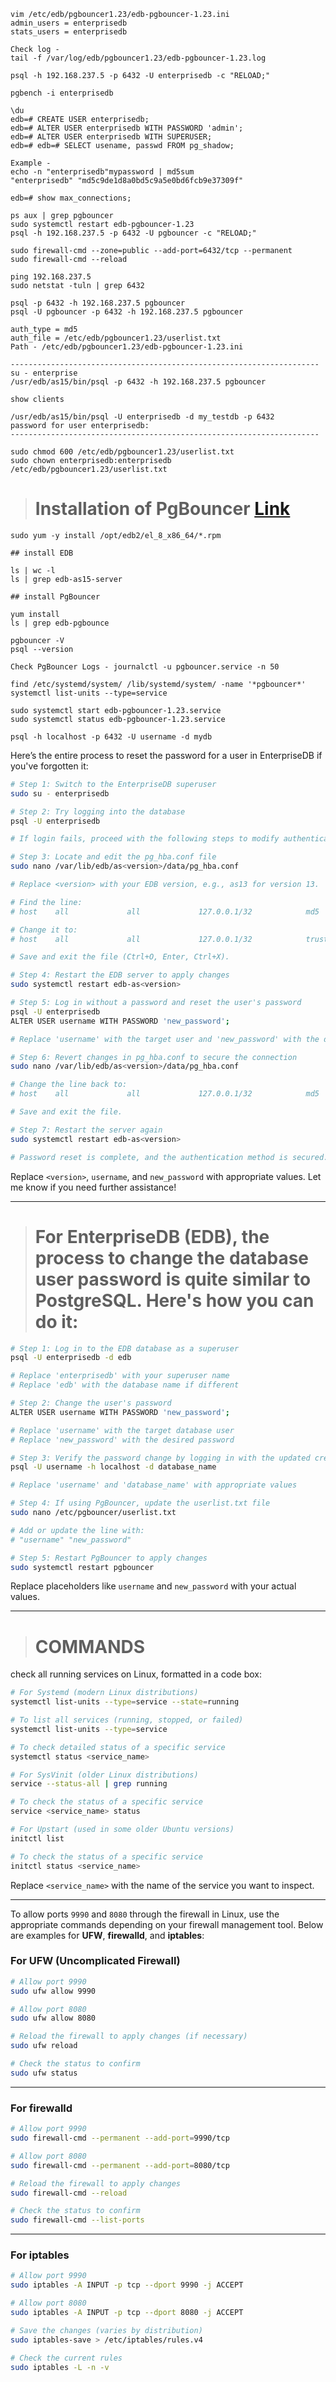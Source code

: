 ```
vim /etc/edb/pgbouncer1.23/edb-pgbouncer-1.23.ini
admin_users = enterprisedb
stats_users = enterprisedb

Check log -
tail -f /var/log/edb/pgbouncer1.23/edb-pgbouncer-1.23.log

psql -h 192.168.237.5 -p 6432 -U enterprisedb -c "RELOAD;"

pgbench -i enterprisedb

\du
edb=# CREATE USER enterprisedb;
edb=# ALTER USER enterprisedb WITH PASSWORD 'admin';
edb=# ALTER USER enterprisedb WITH SUPERUSER;
edb=# edb=# SELECT usename, passwd FROM pg_shadow;

Example -
echo -n "enterprisedb"mypassword | md5sum
"enterprisedb" "md5c9de1d8a0bd5c9a5e0bd6fcb9e37309f"

edb=# show max_connections;
```

```
ps aux | grep pgbouncer
sudo systemctl restart edb-pgbouncer-1.23
psql -h 192.168.237.5 -p 6432 -U pgbouncer -c "RELOAD;"

sudo firewall-cmd --zone=public --add-port=6432/tcp --permanent
sudo firewall-cmd --reload

ping 192.168.237.5
sudo netstat -tuln | grep 6432

psql -p 6432 -h 192.168.237.5 pgbouncer
psql -U pgbouncer -p 6432 -h 192.168.237.5 pgbouncer

auth_type = md5
auth_file = /etc/edb/pgbouncer1.23/userlist.txt
Path - /etc/edb/pgbouncer1.23/edb-pgbouncer-1.23.ini

---------------------------------------------------------------------
su - enterprise 
/usr/edb/as15/bin/psql -p 6432 -h 192.168.237.5 pgbouncer

show clients

/usr/edb/as15/bin/psql -U enterprisedb -d my_testdb -p 6432
password for user enterprisedb:
---------------------------------------------------------------------

sudo chmod 600 /etc/edb/pgbouncer1.23/userlist.txt
sudo chown enterprisedb:enterprisedb /etc/edb/pgbouncer1.23/userlist.txt
```

> # Installation of PgBouncer [Link](https://www.enterprisedb.com/docs/pgbouncer/latest/02_configuration_and_usage/)

```
sudo yum -y install /opt/edb2/el_8_x86_64/*.rpm

## install EDB

ls | wc -l
ls | grep edb-as15-server

## install PgBouncer

yum install 
ls | grep edb-pgbounce

pgbouncer -V
psql --version

Check PgBouncer Logs - journalctl -u pgbouncer.service -n 50
 
find /etc/systemd/system/ /lib/systemd/system/ -name '*pgbouncer*'
systemctl list-units --type=service

sudo systemctl start edb-pgbouncer-1.23.service
sudo systemctl status edb-pgbouncer-1.23.service
```
```
psql -h localhost -p 6432 -U username -d mydb
```

Here’s the entire process to reset the password for a user in EnterpriseDB if you've forgotten it:

```bash
# Step 1: Switch to the EnterpriseDB superuser
sudo su - enterprisedb

# Step 2: Try logging into the database
psql -U enterprisedb

# If login fails, proceed with the following steps to modify authentication.

# Step 3: Locate and edit the pg_hba.conf file
sudo nano /var/lib/edb/as<version>/data/pg_hba.conf

# Replace <version> with your EDB version, e.g., as13 for version 13.

# Find the line:
# host    all             all             127.0.0.1/32            md5

# Change it to:
# host    all             all             127.0.0.1/32            trust

# Save and exit the file (Ctrl+O, Enter, Ctrl+X).

# Step 4: Restart the EDB server to apply changes
sudo systemctl restart edb-as<version>

# Step 5: Log in without a password and reset the user's password
psql -U enterprisedb
ALTER USER username WITH PASSWORD 'new_password';

# Replace 'username' with the target user and 'new_password' with the desired password.

# Step 6: Revert changes in pg_hba.conf to secure the connection
sudo nano /var/lib/edb/as<version>/data/pg_hba.conf

# Change the line back to:
# host    all             all             127.0.0.1/32            md5

# Save and exit the file.

# Step 7: Restart the server again
sudo systemctl restart edb-as<version>

# Password reset is complete, and the authentication method is secured.
```

Replace `<version>`, `username`, and `new_password` with appropriate values. Let me know if you need further assistance!

<hr>

> # For **EnterpriseDB (EDB)**, the process to change the database user password is quite similar to PostgreSQL. Here's how you can do it:

```bash
# Step 1: Log in to the EDB database as a superuser
psql -U enterprisedb -d edb

# Replace 'enterprisedb' with your superuser name
# Replace 'edb' with the database name if different

# Step 2: Change the user's password
ALTER USER username WITH PASSWORD 'new_password';

# Replace 'username' with the target database user
# Replace 'new_password' with the desired password

# Step 3: Verify the password change by logging in with the updated credentials
psql -U username -h localhost -d database_name

# Replace 'username' and 'database_name' with appropriate values

# Step 4: If using PgBouncer, update the userlist.txt file
sudo nano /etc/pgbouncer/userlist.txt

# Add or update the line with:
# "username" "new_password"

# Step 5: Restart PgBouncer to apply changes
sudo systemctl restart pgbouncer
```

Replace placeholders like `username` and `new_password` with your actual values.

<hr>

> # COMMANDS

check all running services on Linux, formatted in a code box:

```bash
# For Systemd (modern Linux distributions)
systemctl list-units --type=service --state=running

# To list all services (running, stopped, or failed)
systemctl list-units --type=service

# To check detailed status of a specific service
systemctl status <service_name>

# For SysVinit (older Linux distributions)
service --status-all | grep running

# To check the status of a specific service
service <service_name> status

# For Upstart (used in some older Ubuntu versions)
initctl list

# To check the status of a specific service
initctl status <service_name>
``` 

Replace `<service_name>` with the name of the service you want to inspect.

<hr>

To allow ports `9990` and `8080` through the firewall in Linux, use the appropriate commands depending on your firewall management tool. Below are examples for **UFW**, **firewalld**, and **iptables**:

### For UFW (Uncomplicated Firewall)
```bash
# Allow port 9990
sudo ufw allow 9990

# Allow port 8080
sudo ufw allow 8080

# Reload the firewall to apply changes (if necessary)
sudo ufw reload

# Check the status to confirm
sudo ufw status
```

---

### For firewalld
```bash
# Allow port 9990
sudo firewall-cmd --permanent --add-port=9990/tcp

# Allow port 8080
sudo firewall-cmd --permanent --add-port=8080/tcp

# Reload the firewall to apply changes
sudo firewall-cmd --reload

# Check the status to confirm
sudo firewall-cmd --list-ports
```

---

### For iptables
```bash
# Allow port 9990
sudo iptables -A INPUT -p tcp --dport 9990 -j ACCEPT

# Allow port 8080
sudo iptables -A INPUT -p tcp --dport 8080 -j ACCEPT

# Save the changes (varies by distribution)
sudo iptables-save > /etc/iptables/rules.v4

# Check the current rules
sudo iptables -L -n -v
```

